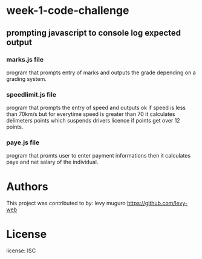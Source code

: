 # week-1-code-challenge


## prompting javascript to console log expected output

### marks.js file
program that prompts entry of marks and outputs the grade depending on a grading system.

### speedlimit.js file
program that prompts the entry of speed and outputs ok if speed is less than 70km/s but for everytime speed is greater than 70 it calculates delimeters points which suspends drivers licence if points get over 12 points.


### paye.js file
program that promts user to enter payment informations then it calculates paye and net salary of the individual.

# Authors
This project was contributed to by: levy muguro
https://github.com/levy-web

# License
license: ISC